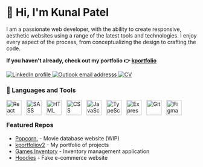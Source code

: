 # 👋 Hi, I'm Kunal Patel
I am a passionate web developer, with the ability to create responsive, aesthetic websites using a range of the latest tools and technologies. I enjoy every aspect of the process, from conceptualizing the design to crafting the code.

**If you haven't already, check out my portfolio 👉 [kportfolio](https://kunalp99.github.io/kportfoliov2/)**

<p align="left">
  <a href="https://www.linkedin.com/in/kunalpatel99/" target="_blank">
    <img alt="LinkedIn profile" title="LinkedIn" src="https://img.shields.io/badge/linkedin-%230077B5.svg?style=for-the-badge&logo=linkedin&logoColor=white">
  </a>
  <a href="mailto: kunal_patel200@hotmail.co.uk">
    <img alt="Outlook email addresss" title="Email me" src="https://img.shields.io/badge/Microsoft_Outlook-0078D4?style=for-the-badge&logo=microsoft-outlook&logoColor=white">
  </a>
  <a href="https://drive.google.com/file/d/1NBamYm6sunKIGy8fuAjeGWqw1d-DnAU_/view" target="_blank">
    <img alt="CV" title="CV" src="https://img.shields.io/badge/CV-View%20my%20CV-red?style=for-the-badge">
  </a>
</p>

### 🔧 Languages and Tools
<img align="left" alt="React"  width="40px" style="padding-right:10px;" src="https://cdn.jsdelivr.net/gh/devicons/devicon/icons/react/react-original.svg"/>
<img align="left" alt="SASS"  width="40px" style="padding-right:10px;" src="https://cdn.jsdelivr.net/gh/devicons/devicon/icons/sass/sass-original.svg"/>
<img align="left" alt="HTML"  width="40px" style="padding-right:10px;" src="https://cdn.jsdelivr.net/gh/devicons/devicon/icons/html5/html5-original.svg"/>
<img align="left" alt="CSS"  width="40px" style="padding-right:10px;" src="https://cdn.jsdelivr.net/gh/devicons/devicon/icons/css3/css3-original.svg"/>
<img align="left" alt="JavaScript"  width="40px" style="padding-right:10px;" src="https://cdn.jsdelivr.net/gh/devicons/devicon/icons/javascript/javascript-original.svg"/>
<img align="left" alt="TypeScript"  width="40px" style="padding-right:10px;" src="https://cdn.jsdelivr.net/gh/devicons/devicon/icons/typescript/typescript-original.svg"/>
<img align="left" alt="Express"  width="40px" style="padding-right:10px;" src="https://cdn.jsdelivr.net/gh/devicons/devicon/icons/express/express-original.svg"/>
<img align="left" alt="Git"  width="40px" style="padding-right:10px;" src="https://cdn.jsdelivr.net/gh/devicons/devicon/icons/git/git-original.svg"/>
<img align="left" alt="Figma"  width="40px" style="padding-right:10px;" src="https://cdn.jsdelivr.net/gh/devicons/devicon/icons/figma/figma-original.svg"/>
<br />

#

### Featured Repos
- [Popcorn.](https://github.com/KunalP99/movie-project) - Movie database website (WIP)
- [kportfoliov2](https://github.com/KunalP99/kportfoliov2) - My portfolio of projects
- [Games Inventory](https://github.com/KunalP99/inventory-management) - Inventory management application
- [Hoodies](https://github.com/KunalP99/shopping-cart) - Fake e-commerce website
